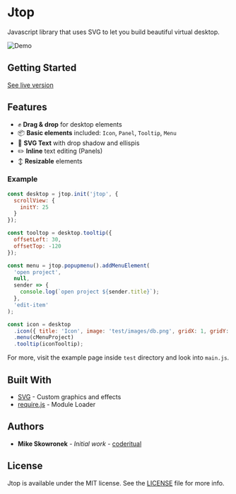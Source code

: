 # Jtop

Javascript library that uses SVG to let you build beautiful virtual desktop.

![Demo](docs/hero.png)

## Getting Started

[See live version](http://coderitual.github.io/jtop/ "jtop")

## Features
- ✊ **Drag & drop** for desktop elements
- 📦 **Basic elements**  included: `Icon`, `Panel`, `Tooltip`, `Menu`
- 📝 **SVG Text** with drop shadow and ellispis
- ✏️ **Inline** text editing (Panels)
- ↕️ **Resizable** elements

### Example

```js
const desktop = jtop.init('jtop', {
  scrollView: {
    initY: 25
  }
});

const tooltop = desktop.tooltip({
  offsetLeft: 30,
  offsetTop: -120
});

const menu = jtop.popupmenu().addMenuElement(
  'open project',
  null,
  sender => {
    console.log(`open project ${sender.title}`);
  },
  'edit-item'
);

const icon = desktop
  .icon({ title: 'Icon', image: 'test/images/db.png', gridX: 1, gridY: 1 })
  .menu(cMenuProject)
  .tooltip(iconTooltip);

```

For more, visit the example page inside `test` directory and look into `main.js`.

## Built With

* [SVG](https://developer.mozilla.org/pl/docs/Web/SVG) - Custom graphics and effects
* [require.js](http://requirejs.org/) - Module Loader

## Authors

* **Mike Skowronek** - *Initial work* - [coderitual](https://twitter.com/coderitual)

## License

Jtop is available under the MIT license. See the [LICENSE](LICENSE) file for more info.
